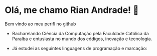 # Olá, me chamo Rian Andrade! 👋
Bem vindo ao meu perifl no github

- Bacharelando Ciência da Computação pela Faculdade Católica da Paraíba
e entusiasta no mundo dos códigos, inovação e tecnologia.

- Já estudei as seguintes linguagens de programação e marcação:

<img href="https://camo.githubusercontent.com/a9b7e3111cc8724d6c8d8b1dc897cbfa59e250da49344ce098ae7834c122bed4/68747470733a2f2f63646e2e6a7364656c6976722e6e65742f67682f64657669636f6e732f64657669636f6e2f69636f6e732f632f632d706c61696e2e737667"></img>
